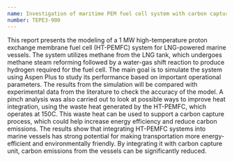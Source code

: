 ```yaml
--- 
name: Investigation of maritime PEM fuel cell system with carbon capture
number: TEPE3-900
--- 
```

This report presents the modeling of a 1 MW high-temperature proton exchange membrane fuel
cell (HT-PEMFC) system for LNG-powered marine vessels. The system
utilizes methane from the LNG tank, which undergoes methane steam
reforming followed by a water-gas shift reaction to produce hydrogen
required for the fuel cell. The main goal is to simulate the system
using Aspen Plus to study its performance based on important operational
parameters. The results from the simulation will be compared with
experimental data from the literature to check the accuracy of the
model. A pinch analysis was also carried out to look at possible ways to
improve heat integration, using the waste heat generated by the
HT-PEMFC, which operates at 150C. This waste heat can be used to
support a carbon capture process, which could help increase energy
efficiency and reduce carbon emissions. The results show that
integrating HT-PEMFC systems into marine vessels has strong potential
for making transportation more energy-efficient and environmentally
friendly. By integrating it with carbon capture unit, carbon emissions
from the vessels can be significantly reduced.
